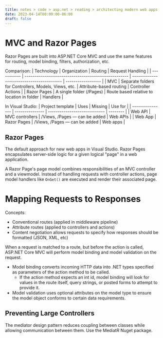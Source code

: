 ```yaml
---
title: notes > code > asp.net > reading > architecting modern web apps > 5 develop asp net core mvc apps > 1 overview
date: 2023-04-14T00:00:00-06:00
draft: false
---
```


# MVC and Razor Pages
Razor Pages are built into ASP.NET Core MVC and use the same features for routing, model binding, filters, authorization, etc.  

Comparison:
| Technology  | Organization                                          | Routing                                    | Request Handling   |
| ----------- | ----------------------------------------------------- | ------------------------------------------ | ------------------ |
| MVC         | Separate folders for Controllers, Models, Views, etc. | Attribute-based routing                    | Controller Actions |
| Razor Pages | A single folder (/Pages)                              | Route based relative to location in folder | Handlers           |

In Visual Studio:
| Project template | Uses            | Missing                       | Use for  |
| ---------------- | --------------- | ----------------------------- | -------- |
| Web API          | MVC controllers | /Views, /Pages — can be added | Web APIs |
| Web App          | Razor Pages     | /Views, /Pages — can be added | Web apps |

## Razor Pages
The default approach for new web apps in Visual Studio.  Razor Pages encapsulates server-side logic for a given logical "page" in a web application.

A Razor Page's  page model combines responsibilities of an MVC controller and a viewmodel.  Instead of handling requests with controller actions, page model handlers like `OnGet()` are executed and render their associated page.

# Mapping Requests to Responses
Concepts:
- Conventional routes (applied in middleware pipeline)
- Attribute routes (applied to controllers and actions)
- Content negotiation allows requests to specify how responses should be formatted (JSON, XML, etc)

When a request is matched to a route, but before the action is called, ASP.NET Core MVC will perform model binding and model validation on the request.
- Model binding converts incoming HTTP data into .NET types specified as parameters of the action method to be called.
  - If the action method expects an int id, model binding will look for values in the route itself, query strings, or posted forms to attempt to provide it.
- Model validation uses optional attributes on the model type to ensure the model object conforms to certain data requirements.

## Preventing Large Controllers
The mediator design pattern reduces coupling between classes while allowing communication between them.
Use the MediatR Nuget package.
